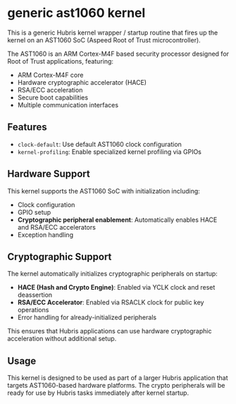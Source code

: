 # generic ast1060 kernel

This is a generic Hubris kernel wrapper / startup routine that fires up the
kernel on an AST1060 SoC (Aspeed Root of Trust microcontroller). 

The AST1060 is an ARM Cortex-M4F based security processor designed for 
Root of Trust applications, featuring:

- ARM Cortex-M4F core
- Hardware cryptographic accelerator (HACE)
- RSA/ECC acceleration
- Secure boot capabilities
- Multiple communication interfaces

## Features

- `clock-default`: Use default AST1060 clock configuration
- `kernel-profiling`: Enable specialized kernel profiling via GPIOs

## Hardware Support

This kernel supports the AST1060 SoC with initialization including:

- Clock configuration
- GPIO setup
- **Cryptographic peripheral enablement**: Automatically enables HACE and RSA/ECC accelerators
- Exception handling

## Cryptographic Support

The kernel automatically initializes cryptographic peripherals on startup:

- **HACE (Hash and Crypto Engine)**: Enabled via YCLK clock and reset deassertion
- **RSA/ECC Accelerator**: Enabled via RSACLK clock for public key operations
- Error handling for already-initialized peripherals

This ensures that Hubris applications can use hardware cryptographic acceleration
without additional setup.

## Usage

This kernel is designed to be used as part of a larger Hubris application
that targets AST1060-based hardware platforms. The crypto peripherals will
be ready for use by Hubris tasks immediately after kernel startup.
